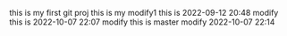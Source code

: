 this is my first git proj
this is my modify1
this is  2022-09-12 20:48 modify
this is 2022-10-07 22:07 modify
this is master modify 2022-10-07 22:14
